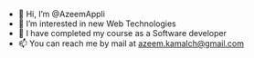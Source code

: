 - 👋 Hi, I’m @AzeemAppli
- 👀 I’m interested in new Web Technologies
- 🌱 I have completed my course as a Software developer 
- 📫 You can reach me by mail at azeem.kamalch@gmail.com
